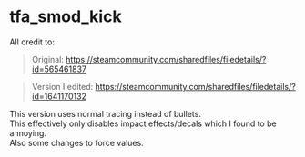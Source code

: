 # tfa_smod_kick

All credit to:

>Original:
>https://steamcommunity.com/sharedfiles/filedetails/?id=565461837

>Version I edited:
>https://steamcommunity.com/sharedfiles/filedetails/?id=1641170132


This version uses normal tracing instead of bullets.  
This effectively only disables impact effects/decals which I found to be annoying.  
Also some changes to force values.
